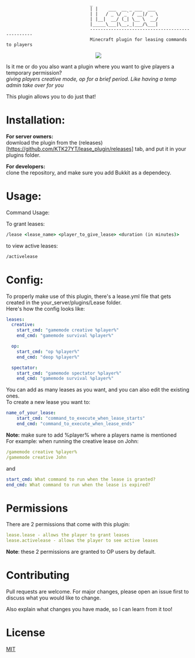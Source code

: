 ```
                                _
                                | |    ___  __ _ ___  ___
                                | |   / _ \/ _` / __|/ _ \
                                | |__|  __/ (_| \__ \  __/
                                |_____\___|\__,_|___/\___|
                                ------------------------------------------------
                                Minecraft plugin for leasing commands to players
```
<p align="center">
<img src="https://img.shields.io/badge/License-MIT-yellow.svg"></img>
</p>

Is it me or do you also want a plugin where you want to give players a temporary permission? <br>
*giving players creative mode, op for a brief period. Like having a temp admin take over for you*<br>

This plugin allows you to do just that! <br>


# Installation:

**For server owners:** <br>
download the plugin from the (releases)[https://github.com/KTK27YT/lease_plugin/releases] tab, and put it in your plugins folder.

**For developers:** <br>
clone the repository, and make sure you add Bukkit as a dependecy.

# Usage:

Command Usage:

To grant leases:
```cmd
/lease <lease_name> <player_to_give_lease> <duration (in minutes)>
```

to view active leases:
```cmd
/activelease
```


# Config:
To properly make use of this plugin, there's a lease.yml file that gets created in the your_server/plugins/Lease folder. <br>
Here's how the config looks like:
```yml
leases:
  creative:
    start_cmd: "gamemode creative %player%"
    end_cmd: "gamemode survival %player%"

  op:
    start_cmd: "op %player%"
    end_cmd: "deop %player%"

  spectator:
    start_cmd: "gamemode spectator %player%"
    end_cmd: "gamemode survival %player%"
```
You can add as many leases as you want, and you can also edit the existing ones. <br>
To create a new lease you want to:
```yml
name_of_your_lease:
    start_cmd: "command_to_execute_when_lease_starts"
    end_cmd: "command_to_execute_when_lease_ends"
```
**Note:** make sure to add %player% where a players name is mentioned <br> For example:
when running the creative lease on John:
```yml
/gamemode creative %player%
/gamemode creative John
```

and

```yml
start_cmd: What command to run when the lease is granted?
end_cmd: What command to run when the lease is expired?
```

# Permissions

There are 2 permissions that come with this plugin:

```yml
lease.lease - allows the player to grant leases
lease.activelease - allows the player to see active leases
```
**Note**: these 2 permissions are granted to OP users by default.

# Contributing

Pull requests are welcome. For major changes, please open an issue first to discuss what you would like to change.

Also explain what changes you have made, so I can learn from it too!

# License
[MIT](https://choosealicense.com/licenses/mit/)
